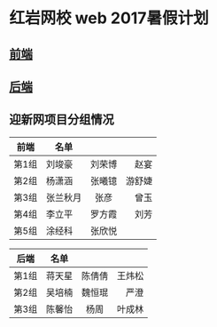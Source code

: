 # 红岩网校 web 2017暑假计划

## [前端](https://github.com/RedrockTeam/2016_summer_plan/blob/master/FE_plans.md)

## [后端](./)

## 迎新网项目分组情况

| 前端  | 名单     |        |        |
| ----  | -------  |:----:  | ------:|
| 第1组 | 刘竣豪   | 刘荣博 | 赵宴   | 
| 第2组 | 杨潇涵   | 张曦镱 | 游舒婕 |
| 第3组 | 张兰秋月 | 张彦   | 曾玉   |
| 第4组 | 李立平   | 罗方霞 | 刘芳   |
| 第5组 | 涂经科   | 张欣悦 |


| 后端  | 名单   |        |         |
| ----  | ------ |:----:  | -------:|
| 第1组 | 蒋天星 | 陈倩倩 | 王炜松  | 
| 第2组 | 吴培楠 | 魏恒琨 | 严澄    |
| 第3组 | 陈馨怡 | 杨周   | 叶成林  |

